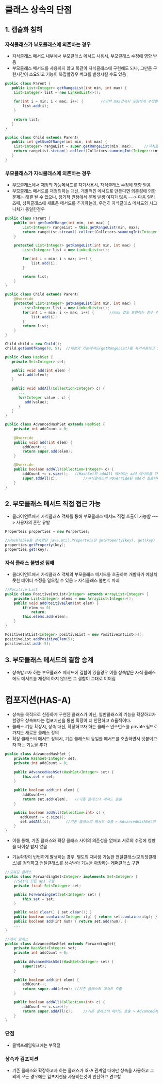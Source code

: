 # 클래스 상속의 단점
## 1. 캡슐화 침해
### 자식클래스가 부모클래스에 의존하는 경우
* 자식클래스 메서드 내부에서 부모클래스 메서드 사용시, 부모클래스 수정에 영향 받음
* 부모클래스 메서드를 사용하지 않고 똑같이 자식클래스에 구현해도 되나, 그만큼 구현시간이 소요되고 기능이 복잡할경우 버그를 발생시킬 수도 있음

```java
public class Parent {
   public List<Integer> getRangeList(int min, int max) {
   	List<Integer> list = new LinkedList<>();
   	
   	for(int i = min; i < max; i++) {		//만약 max값까지 포함하게 수정한다면?
   		list.add(i);
   	}
   	
   	return list;
   }
}

public class Child extends Parent{
   public int getSumOfRange(int min, int max) {
   	List<Integer> rangeList = super.getRangeList(min, max);		//자식클래스 메서드의 결과값이 달라짐
   	return rangeList.stream().collect(Collctors.summingInt(Integer::intValue));
   }
}
```

### 부모클래스가 자식클래스에 의존하는 경우
* 부모클래스에서 재정의 가능메서드를 자기사용시, 자식클래스 수정에 영향 받음
* 부모클래스 메서드를 재정의하는 대신, 개별적인 메서드로 만든다면 의존성에 의한 문제는 해결 될 수 있으나, 장기적 관점에서 문제 발생 여지가 많음
---> 다음 릴리즈때, 상위클래스에 새로운 메서드를 추가하는데, 우연히 자식클래스 메서드와 시그니처가 동일한경우
```java
public class Parent {
    public int getSumOfRange(int min, int max) {
        List<Integer> rangeList = this.getRangeList(min, max);
        return rangeList.stream().collect(Collctors.summingInt(Integer::intValue));
    }
    
    protected List<Integer> getRangeList(int min, int max) {
        List<Integer> list = new LinkedList<>();

        for(int i = min; i < max; i++) {
            list.add(i);
        }

        return list;
    }
}

public class Child extends Parent{
	@Override
    protected List<Integer> getRangeList(int min, int max) {
        List<Integer> list = new LinkedList<>();
        for(int i = min; i <= max; i++) {		//max 값도 포함하는 정수 리스트를 생성하여 반환한다.
            list.add(i);
        }
        return list;
    }
}

Child child = new Child();
child.getSumOfRange(0, 5); 	//재정의 가능메서드(getRangeList)를 자기사용하고 있던 부모객체 메서드(getSumOfRange)에서 의도치 않게 재정의된 자식객체 메서드(getRangeList) 호출
```

```java
public class HashSet {
   private Set<Integer> set;

   public void add(int elem) {
      set.add(elem);
   }
   
   public void addAll(Collection<Integer> c) {
   	  ...
      for(Integer value : c) {
         add(value);
      }
   }
}

public class AdvancedHashSet extends HashSet {
	private int addCount = 0;
   
	@Override
	public void add(int elem) {
	    addCount++;
	    return super.add(elem);
	}

	@Override
	public boolean addAll(Collection<Integer> c) {
	    addCount += c.size();	//HashSet의 addAll 메서드는 add 메서드를 다시 호출하여 처리함
	    super.addAll(c);			//자식클래스의 @Override된 add가 호출되어 addCount 에 c.size() *2가 더해짐						   
	}
}
```

## 2. 부모클래스 메서드 직접 접근 가능
* 클라이언트에서 자식클래스 객체를 통해 부모클래스 메서드 직접 호출이 가능함 ---> 사용자의 혼란 유발

```java
Properteis properties = new Porperties;

//HashTable을 상속받은 java.util.Properteis은 getProperty(key), get(key) 모두 호출 가능하여 사용자의 혼란 유발
properties.getProperty(key);
properties.get(key);
```

### 자식 클래스 불변성 침해
* 클라이언트에서 자식클래스 객체의 부모클래스 메서드를 호출하여 개발자가 예상치 못한 데이터 수정을 일으킬 수 있음 > 자식클래스 불변식 파괴

```java
//Positive List
public class PositiveIntList<Integer> extends ArrayList<Integer> {
	private List<Integer> elems = new ArrayList<Integer>();
	public void addPositiveElem(int elem) {
		if(elem <= 0)
			return;
		this.elems.add(elem);
	}
}

PositiveIntList<Integer> positiveList = new PositiveIntList<>();
positiveList.addPositiveElem(5);
positiveList.add(-5);
```

## 3. 부모클래스 메서드의 결함 승계
* 상속받고자 하는 부모클래스 메서드에 결함이 있을경우 이를 상속받은 자식 클래스에도 메서드를 재정의 하지 않으면 그 결함이 그대로 이어짐

# 컴포지션(HAS-A)
* 상속을 목적으로 신중하게 구현된 클래스가 아닌, 일반클래스의 기능을 확장하고자 할경우 상속보다는 컴포지션을 통한 확장이 더 안전하고 효율적이다.
* 클래스 기능 확장시, 상속 대신, 확장하고자 하는 클래스 인스턴스를 private 필드로 가지는 새로운 클래스 정의
* 확장 클래스의 메서드 정의시, 기존 클래스의 동일한 메서드를 호출하면서 덧붙이고자 하는 기능을 추가

```java
public class AdvancedHashSet {
	private HashSet<Integer> set;
	private int addCount = 0;
   
	public AdvancedHashSet(HashSet<Integer> set) {
		this.set = set;
	}
	
	public boolean add(int elem) {
	    addCount++;
		return set.add(elem);	//기존 클래스의 메서드 호출
	}

	public boolean addAll(Collection<int> c) {
	   addCount += c.size();
	   set.addAll(c);		//기존 클래스의 메서드 호출 > AdvancedHashSet의 addAll과는 별개
	}
}
```

* 이를 통해, 기존 클래스와 확장 클래스 사이의 의존성을 없애고 서로의 수정에 영향을 더이상 받지 않음 

* 기능확장이 빈번하게 발생하는 경우, 별도의 재사용 가능한 전달클래스(포워딩클래스)를 정의하고 전달클래스를 상속받아 기능을 확장하는 레퍼클래스 구현

```java
//포워딩 클래스
public class ForwardingSet<Integer> implements Set<Integer> {
	//Set의 모든 api 구현
	private final Set<Integer> set;

	public ForwardingSet(Set<Integer> set) {
		this.set = set;
	}

	public void clear() { set.clear(); }
	public boolean contains(Integer itg) { return set.contains(itg); }
	public boolean add(int num) { return set.add(num); }
	...
}

//레퍼 클래스
public class AdvancedHashSet extends ForwardingSet{
	private HashSet<Integer> set;
	private int addCount = 0;
   
	public AdvancedHashSet(HashSet<Integer> set) {
		super(set);
	}
	
	public boolean add(int elem) {
	    addCount++;
		return super.add(elem);	//기존 클래스의 메서드 호출
	}

	public boolean addAll(Collection<int> c) {
		addCount += c.size();
		return super.addAll(c);		//기존 클래스의 메서드 호출 > AdvancedHashSet의 addAll과는 별개
	}
}
```

### 단점
* 콜백프레임워크에는 부적절

### 상속과 컴포지션
* 기존 클래스와 확장하고자 하는 클래스가 IS-A 관계일 때에만 상속을 사용하고 그 외의 모든 경우에는 컴포지션을 사용하는것이 안전하고 견고함